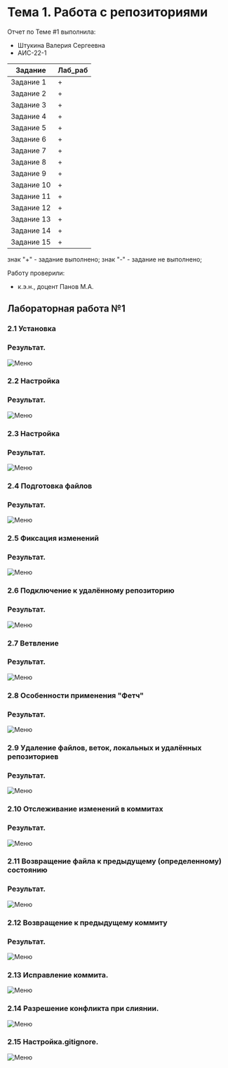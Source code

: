 # Тема 1. Работа с репозиториями
Отчет по Теме #1 выполнила:
- Штукина Валерия Сергеевна
- АИС-22-1

| Задание | Лаб_раб |
| ------ | ------ | 
| Задание 1 | + |
| Задание 2 | + |
| Задание 3 | + |
| Задание 4 | + |
| Задание 5 | + |
| Задание 6 | + |
| Задание 7 | + |
| Задание 8 | + |
| Задание 9 | + |
| Задание 10 | + |
| Задание 11 | + |
| Задание 12 | + |
| Задание 13 | + |
| Задание 14 | + |
| Задание 15 | + |

знак "+" - задание выполнено; знак "-" - задание не выполнено;

Работу проверили:
- к.э.н., доцент Панов М.А.

## Лабораторная работа №1
### 2.1 Установка

### Результат.
![Меню](https://github.com/Shtuchkina/Lerin-sklad/blob/%D0%A2%D0%B5%D0%BC%D0%B0_1/%D0%9F%D1%80%D0%BE%D0%B3%D1%80%D0%B0%D0%BC%D0%BC%D0%BD%D0%B0%D1%8F%20%D0%B8%D0%BD%D0%B6%D0%B5%D0%BD%D0%B5%D1%80%D0%B8%D1%8F/Screenshot%202024-09-09%20114152.png?raw=true)

### 2.2 Настройка

### Результат.
![Меню](https://github.com/Shtuchkina/Lerin-sklad/blob/%D0%A2%D0%B5%D0%BC%D0%B0_1/%D0%9F%D1%80%D0%BE%D0%B3%D1%80%D0%B0%D0%BC%D0%BC%D0%BD%D0%B0%D1%8F%20%D0%B8%D0%BD%D0%B6%D0%B5%D0%BD%D0%B5%D1%80%D0%B8%D1%8F/Screenshot%202024-09-09%20115425.png?raw=true)

### 2.3 Настройка

### Результат.
![Меню](https://github.com/Shtuchkina/Lerin-sklad/blob/%D0%A2%D0%B5%D0%BC%D0%B0_1/%D0%9F%D1%80%D0%BE%D0%B3%D1%80%D0%B0%D0%BC%D0%BC%D0%BD%D0%B0%D1%8F%20%D0%B8%D0%BD%D0%B6%D0%B5%D0%BD%D0%B5%D1%80%D0%B8%D1%8F/Screenshot%202024-09-09%20114152.png?raw=true)

### 2.4 Подготовка файлов

### Результат.
![Меню](https://github.com/Shtuchkina/Lerin-sklad/blob/%D0%A2%D0%B5%D0%BC%D0%B0_1/%D0%9F%D1%80%D0%BE%D0%B3%D1%80%D0%B0%D0%BC%D0%BC%D0%BD%D0%B0%D1%8F%20%D0%B8%D0%BD%D0%B6%D0%B5%D0%BD%D0%B5%D1%80%D0%B8%D1%8F/Screenshot%202024-09-09%20115939.png?raw=true)

### 2.5 Фиксация изменений

### Результат.
![Меню](https://github.com/Shtuchkina/Lerin-sklad/blob/%D0%A2%D0%B5%D0%BC%D0%B0_1/%D0%9F%D1%80%D0%BE%D0%B3%D1%80%D0%B0%D0%BC%D0%BC%D0%BD%D0%B0%D1%8F%20%D0%B8%D0%BD%D0%B6%D0%B5%D0%BD%D0%B5%D1%80%D0%B8%D1%8F/Screenshot%202024-09-09%20120244.png?raw=true)

### 2.6 Подключение к удалённому репозиторию

### Результат.
![Меню](https://github.com/Shtuchkina/Lerin-sklad/blob/%D0%A2%D0%B5%D0%BC%D0%B0_1/%D0%9F%D1%80%D0%BE%D0%B3%D1%80%D0%B0%D0%BC%D0%BC%D0%BD%D0%B0%D1%8F%20%D0%B8%D0%BD%D0%B6%D0%B5%D0%BD%D0%B5%D1%80%D0%B8%D1%8F/Screenshot%202024-09-09%20131716.png?raw=true)

### 2.7 Ветвление

### Результат.
![Меню](https://github.com/Shtuchkina/Lerin-sklad/blob/%D0%A2%D0%B5%D0%BC%D0%B0_1/%D0%9F%D1%80%D0%BE%D0%B3%D1%80%D0%B0%D0%BC%D0%BC%D0%BD%D0%B0%D1%8F%20%D0%B8%D0%BD%D0%B6%D0%B5%D0%BD%D0%B5%D1%80%D0%B8%D1%8F/Screenshot%202024-09-09%20200503.png?raw=true)

### 2.8 Особенности применения "Фетч"

### Результат.
![Меню](https://github.com/Shtuchkina/Lerin-sklad/blob/%D0%A2%D0%B5%D0%BC%D0%B0_1/%D0%9F%D1%80%D0%BE%D0%B3%D1%80%D0%B0%D0%BC%D0%BC%D0%BD%D0%B0%D1%8F%20%D0%B8%D0%BD%D0%B6%D0%B5%D0%BD%D0%B5%D1%80%D0%B8%D1%8F/Screenshot%202024-09-10%20134655.png?raw=true)

### 2.9 Удаление файлов, веток, локальных и удалённых репозиториев

### Результат.
![Меню](https://github.com/Shtuchkina/Lerin-sklad/blob/%D0%A2%D0%B5%D0%BC%D0%B0_1/%D0%9F%D1%80%D0%BE%D0%B3%D1%80%D0%B0%D0%BC%D0%BC%D0%BD%D0%B0%D1%8F%20%D0%B8%D0%BD%D0%B6%D0%B5%D0%BD%D0%B5%D1%80%D0%B8%D1%8F/Screenshot%202024-09-10%20140215.png?raw=true)

### 2.10 Отслеживание изменений в коммитах
### Результат.
![Меню](https://github.com/Shtuchkina/Lerin-sklad/blob/%D0%A2%D0%B5%D0%BC%D0%B0_1/%D0%9F%D1%80%D0%BE%D0%B3%D1%80%D0%B0%D0%BC%D0%BC%D0%BD%D0%B0%D1%8F%20%D0%B8%D0%BD%D0%B6%D0%B5%D0%BD%D0%B5%D1%80%D0%B8%D1%8F/Screenshot%202024-09-10%20141821.png?raw=true)

### 2.11 Возвращение файла к предыдущему (определенному) состоянию
### Результат.
![Меню](https://github.com/Shtuchkina/Lerin-sklad/blob/%D0%A2%D0%B5%D0%BC%D0%B0_1/%D0%9F%D1%80%D0%BE%D0%B3%D1%80%D0%B0%D0%BC%D0%BC%D0%BD%D0%B0%D1%8F%20%D0%B8%D0%BD%D0%B6%D0%B5%D0%BD%D0%B5%D1%80%D0%B8%D1%8F/Screenshot%202024-09-10%20142408.png?raw=true)

### 2.12 Возвращение к предыдущему коммиту
### Результат.
![Меню](https://github.com/Shtuchkina/Lerin-sklad/blob/%D0%A2%D0%B5%D0%BC%D0%B0_1/%D0%9F%D1%80%D0%BE%D0%B3%D1%80%D0%B0%D0%BC%D0%BC%D0%BD%D0%B0%D1%8F%20%D0%B8%D0%BD%D0%B6%D0%B5%D0%BD%D0%B5%D1%80%D0%B8%D1%8F/Screenshot%202024-09-10%20142715.png?raw=true)

### 2.13 Исправление коммита.
![Меню](https://github.com/Shtuchkina/Lerin-sklad/blob/%D0%A2%D0%B5%D0%BC%D0%B0_1/%D0%9F%D1%80%D0%BE%D0%B3%D1%80%D0%B0%D0%BC%D0%BC%D0%BD%D0%B0%D1%8F%20%D0%B8%D0%BD%D0%B6%D0%B5%D0%BD%D0%B5%D1%80%D0%B8%D1%8F/Screenshot%202024-09-10%20143644.png?raw=true)

### 2.14 Разрешение конфликта при слиянии.
![Меню](https://github.com/Shtuchkina/Lerin-sklad/blob/%D0%A2%D0%B5%D0%BC%D0%B0_1/%D0%9F%D1%80%D0%BE%D0%B3%D1%80%D0%B0%D0%BC%D0%BC%D0%BD%D0%B0%D1%8F%20%D0%B8%D0%BD%D0%B6%D0%B5%D0%BD%D0%B5%D1%80%D0%B8%D1%8F/Screenshot%202024-09-10%20145043.png?raw=true)

### 2.15 Настройка.gitignore.
![Меню](https://github.com/Shtuchkina/Lerin-sklad/blob/%D0%A2%D0%B5%D0%BC%D0%B0_1/%D0%9F%D1%80%D0%BE%D0%B3%D1%80%D0%B0%D0%BC%D0%BC%D0%BD%D0%B0%D1%8F%20%D0%B8%D0%BD%D0%B6%D0%B5%D0%BD%D0%B5%D1%80%D0%B8%D1%8F/Screenshot%202024-09-10%20145727.png?raw=true)
